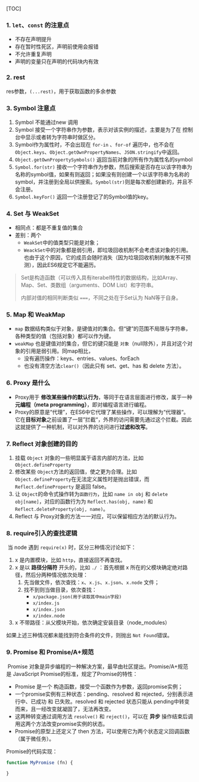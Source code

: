 [TOC]

### 1. `let`、`const` 的注意点
* 不存在声明提升
* 存在暂时性死区，声明前使用会报错
* 不允许重复声明
* 声明的变量只在声明的代码块内有效

### 2. rest

res参数，`(...rest)`，用于获取函数的多余参数



### 3. Symbol 注意点

1. Symbol 不能通过new 调用
2. Symbol 接受一个字符串作为参数，表示对该实例的描述，主要是为了在 控制台中显示或者转为字符串时做区分。
3. Symbol作为属性时，不会出现在 `for-in` 、`for-of` 遍历中，也不会在 `Object.keys`、`Object.getOwnPropertyNames`、`JSON.stringify`中返回。
4. `Object.getOwnPropertySymbols()` 返回当前对象的所有作为属性名的symbol
5. `Symbol.for(str)` 接收一个字符串作为参数，然后搜索是否存在以该字符串为名称的symbol值，如果有则返回；如果没有则创建一个以该字符串为名称的symbol，并注册到全局以供搜索。`Symbol(str)`则是每次都创建新的，并且不会注册。
6. `Symbol.keyFor()` 返回一个注册登记了的Symbol值的key。

### 4. Set 与 WeakSet

* 相同点：都是不重复值的集合
* 差别：两个
    * `WeakSet`中的值类型只能是对象；
    * `WeackSet`中的对象都是弱引用，即垃圾回收机制不会考虑该对象的引用。也由于这个原因，它的成员会随时消失（因为垃圾回收机制的触发不可预测），因此ES6规定它不能遍历。

> Set是构造函数（可以传入具有iterabel特性的数据结构，比如Array、Map、Set、类数组（arguments、DOM List）和字符串。
>
> 内部对值的相同判断类似 `===`，不同之处在于Set认为 NaN等于自身。



### 5. Map 和 WeakMap

* `map` 数据结构类似于对象，是键值对的集合。但“键”的范围不局限与字符串，各种类型的值（包括对象）都可以作为键。
* `weakMap` 也是键值对的集合，但它的键只能是 `对象`（null除外），并且对这个对象的引用是弱引用。同map相比，
    * 没有遍历操作：keys、entries、values、forEach
    * 也没有清空方法`clear()`（因此只有 set、get、has 和 delete 方法）。

### 6. Proxy 是什么

* Proxy用于 **修改某些操作的默认行为**，等同于在语言层面进行修改，属于一种**元编程（meta programming）**，即对编程语言进行编程。
* Proxy的原意是“代理”，在ES6中它代理了某些操作，可以理解为“代理器“。它在**目标对象**之前设置了一层”拦截“，外界的访问需要先通过这个拦截。因此这就提供了一种机制，可以对外界的访问进行**过滤和改写**。



### 7. Reflect 对象创建的目的

1. 挂载 `Object` 对象的一些明显属于语言内部的方法，比如 `Object.defineProperty`
2. 修改某些 `Object`方法的返回值，使之更为合理。比如 `Object.defineProperty`在无法定义属性时是抛出错误，而 `Reflect.defineProperty` 是返回 false。
3. 让 `Object`的命令式操作转为`函数行为`，比如 `name in obj` 和 `delete obj[name]`，对应的函数行为为 `Reflect.has(obj, name)` 和 `Reflect.deleteProperty(obj, name)`。
4. Reflect 与 Proxy对象的方法一一对应，可以保留相应方法的默认行为。



### 8. require引入的查找逻辑

​	当 node 遇到 `require(x)` 时，区分三种情况讨论如下：

1. x 是内置模块，比如 `http`，直接返回不再查找。
2. x 是以 **路径分隔符** 开头的，比如 `./` ：首先根据 x 所在的父模块确定绝对路径，然后分两种情况依次处理：
    1. 先当做文件，依次查找：`x`、`x.js`、`x.json`、`x.node` 文件；
    2. 找不到则当做目录，依次查找：
        * `x/package.json(用于读取其中main字段)`
        * `x/index.js`
        * `x/index.json`
        * `x/index.node`
3. x 不带路径：从父模块开始，依次确定安装目录（node_modules）

如果上述三种情况都未能找到符合条件的文件，则抛出 `Not Found`错误。



### 9. Promise 和 Promise/A+规范

​	Promise 对象是异步编程的一种解决方案，最早由社区提出。Promise/A+规范 是 JavaScript Promise的标准，规定了Promise的特性：

* Promise 是一个 构造函数，接受一个函数作为参数，返回promise实例；
* 一个promise实例有三种状态：pending、resolved 和 rejected，分别表示进行中、已成功 和 已失败。resolved 和 rejected 状态只能从 pending中转变而来，且一经改变就凝固了，无法再改变。
* 这两种转变通过调用方法 `resolve()` 和 `reject()`，可以在 **异步** 操作结束后调用这两个方法改变promise实例的状态。
* Promise的原型上还定义了 then 方法，可以使用它为两个状态定义回调函数（属于微任务）。

Promise的代码实现：

````JavaScript
function MyPromise (fn) {
    
}
````





